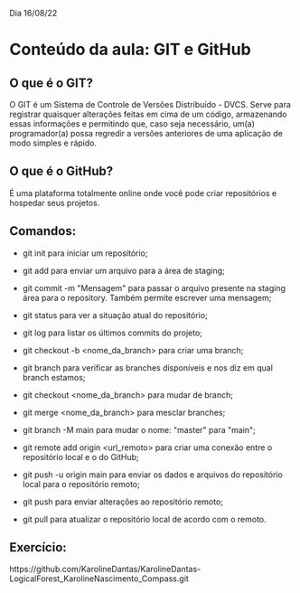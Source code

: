 
Dia 16/08/22
<h1> Conteúdo da aula: GIT e GitHub </h1>

<h2> O que é o GIT? </h2>
O GIT é um Sistema de Controle de Versões Distribuído - DVCS.
Serve para registrar quaisquer alterações feitas em cima de um código, armazenando essas informações e permitindo que, caso seja necessário, um(a) programador(a) possa regredir a versões anteriores de uma aplicação de modo simples e rápido.

<h2> O que é o GitHub? </h2>
É uma plataforma totalmente online onde você pode criar repositórios e hospedar seus projetos.

<h2> Comandos: </h2>

- git init para iniciar um repositório;

- git add para enviar um arquivo para a área de staging;

- git commit -m "Mensagem" para passar o arquivo presente na staging área para o repository. Também permite escrever uma mensagem;

- git status para ver a situação atual do repositório;

- git log para listar os últimos commits do projeto;

- git checkout -b <nome_da_branch> para criar uma branch;

- git branch para verificar as branches disponíveis e nos diz em qual branch estamos;

- git checkout <nome_da_branch> para mudar de branch;

- git merge <nome_da_branch> para mesclar branches;

- git branch -M main para mudar o nome: "master" para "main";

- git remote add origin <url_remoto> para criar uma conexão entre o repositório local e o do GitHub;

- git push -u origin main para enviar os dados e arquivos do repositório local para o repositório remoto;

- git push para enviar alterações ao repositório remoto;

- git pull para atualizar o repositório local de acordo com o remoto.


<h2> Exercício: </h2> https://github.com/KarolineDantas/KarolineDantas-LogicalForest_KarolineNascimento_Compass.git
